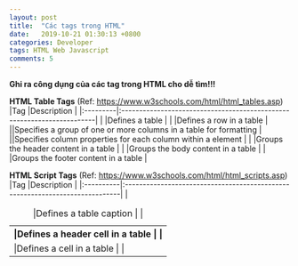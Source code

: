 ```yaml
---
layout: post
title:  "Các tags trong HTML"
date:   2019-10-21 01:30:13 +0800
categories: Developer
tags: HTML Web Javascript
comments: 5
---
```


**Ghi ra công dụng của các tag trong HTML cho dễ tìm!!!**

**HTML Table Tags** (Ref: https://www.w3schools.com/html/html_tables.asp)
|Tag 	     |Description                                                             |
|:---------|:-----------------------------------------------------------------------|
|<table> 	 |Defines a table                                                         |
|<th> 	   |Defines a header cell in a table                                        |
|<tr> 	   |Defines a row in a table                                                |
|<td> 	   |Defines a cell in a table                                               |
|<caption> |Defines a table caption                                                 |
|<colgroup>|Specifies a group of one or more columns in a table for formatting      |
|<col> 	   |Specifies column properties for each column within a <colgroup> element |
|<thead> 	 |Groups the header content in a table                                    |
|<tbody> 	 |Groups the body content in a table                                      |
|<tfoot> 	 |Groups the footer content in a table                                    |

**HTML Script Tags** (Ref: https://www.w3schools.com/html/html_scripts.asp)
|Tag 	      |Description                                                                   |
|:----------|:-----------------------------------------------------------------------------|
|<script> 	|Defines a client-side script                                                  |
|<noscript> |Defines an alternate content for users that do not support client-side scripts|
